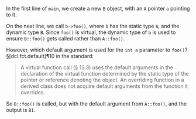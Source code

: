 In the first line of `main`, we create a new `B` object, with an `A` pointer `a` pointing to it.

On the next line, we call `b->foo()`, where `b` has the static type `A`, and the dynamic type `B`. Since `foo()` is virtual, the dynamic type of `b` is used to ensure `B::foo()` gets called rather than `A::foo()`.

However, which default argument is used for the `int a` parameter to `foo()`? §[dcl.fct.default]¶10 in the standard:

> A virtual function call (§ 13.3) uses the default arguments in the declaration of the virtual function determined by the static type of the pointer or reference denoting the object. An overriding function in a derived class does not acquire default arguments from the function it overrides.

So `B::foo()` is called, but with the default argument from `A::foo()`, and the output is `B1`.